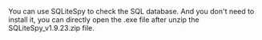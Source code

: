 You can use SQLiteSpy to check the SQL database.
And you don't need to install it, you can directly open the .exe file after unzip the SQLiteSpy_v1.9.23.zip file.
